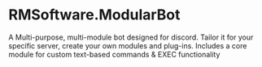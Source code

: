 # RMSoftware.ModularBot
A Multi-purpose, multi-module bot designed for discord. Tailor it for your specific server, create your own modules and plug-ins. Includes a core module for custom text-based commands &amp; EXEC functionality
